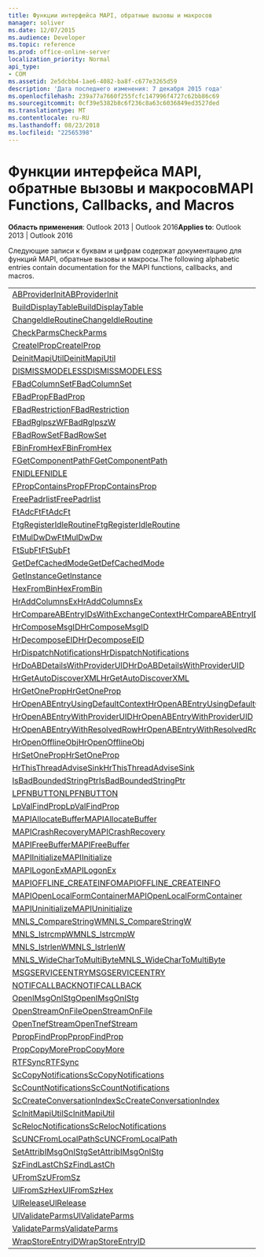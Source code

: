 ```yaml
---
title: Функции интерфейса MAPI, обратные вызовы и макросов
manager: soliver
ms.date: 12/07/2015
ms.audience: Developer
ms.topic: reference
ms.prod: office-online-server
localization_priority: Normal
api_type:
- COM
ms.assetid: 2e5dcbb4-1ae6-4082-ba8f-c677e3265d59
description: 'Дата последнего изменения: 7 декабря 2015 года'
ms.openlocfilehash: 239a77a7660f255fcfc147996f4727c62bb86c69
ms.sourcegitcommit: 0cf39e5382b8c6f236c8a63c6036849ed3527ded
ms.translationtype: MT
ms.contentlocale: ru-RU
ms.lasthandoff: 08/23/2018
ms.locfileid: "22565398"
---
```

# <a name="mapi-functions-callbacks-and-macros"></a><span data-ttu-id="93a6d-103">Функции интерфейса MAPI, обратные вызовы и макросов</span><span class="sxs-lookup"><span data-stu-id="93a6d-103">MAPI Functions, Callbacks, and Macros</span></span>

 
  
<span data-ttu-id="93a6d-104">**Область применения**: Outlook 2013 | Outlook 2016</span><span class="sxs-lookup"><span data-stu-id="93a6d-104">**Applies to**: Outlook 2013 | Outlook 2016</span></span> 
  
<span data-ttu-id="93a6d-105">Следующие записи к буквам и цифрам содержат документацию для функций MAPI, обратные вызовы и макросы.</span><span class="sxs-lookup"><span data-stu-id="93a6d-105">The following alphabetic entries contain documentation for the MAPI functions, callbacks, and macros.</span></span> 
  
|||
|:-----|:-----|
|[<span data-ttu-id="93a6d-106">ABProviderInit</span><span class="sxs-lookup"><span data-stu-id="93a6d-106">ABProviderInit</span></span>](abproviderinit.md) <br/> |[<span data-ttu-id="93a6d-107">ACCELERATEABSDI</span><span class="sxs-lookup"><span data-stu-id="93a6d-107">ACCELERATEABSDI</span></span>](accelerateabsdi.md) <br/> |
|[<span data-ttu-id="93a6d-108">BuildDisplayTable</span><span class="sxs-lookup"><span data-stu-id="93a6d-108">BuildDisplayTable</span></span>](builddisplaytable.md) <br/> |[<span data-ttu-id="93a6d-109">CALLERRELEASE</span><span class="sxs-lookup"><span data-stu-id="93a6d-109">CALLERRELEASE</span></span>](callerrelease.md) <br/> |
|[<span data-ttu-id="93a6d-110">ChangeIdleRoutine</span><span class="sxs-lookup"><span data-stu-id="93a6d-110">ChangeIdleRoutine</span></span>](changeidleroutine.md) <br/> |[<span data-ttu-id="93a6d-111">CheckParameters</span><span class="sxs-lookup"><span data-stu-id="93a6d-111">CheckParameters</span></span>](checkparms.md) <br/> |
|[<span data-ttu-id="93a6d-112">CheckParms</span><span class="sxs-lookup"><span data-stu-id="93a6d-112">CheckParms</span></span>](checkparms.md) <br/> |[<span data-ttu-id="93a6d-113">CloseIMsgSession</span><span class="sxs-lookup"><span data-stu-id="93a6d-113">CloseIMsgSession</span></span>](closeimsgsession.md) <br/> |
|[<span data-ttu-id="93a6d-114">CreateIProp</span><span class="sxs-lookup"><span data-stu-id="93a6d-114">CreateIProp</span></span>](createiprop.md) <br/> |[<span data-ttu-id="93a6d-115">CreateTable</span><span class="sxs-lookup"><span data-stu-id="93a6d-115">CreateTable</span></span>](createtable.md) <br/> |
|[<span data-ttu-id="93a6d-116">DeinitMapiUtil</span><span class="sxs-lookup"><span data-stu-id="93a6d-116">DeinitMapiUtil</span></span>](deinitmapiutil.md) <br/> |[<span data-ttu-id="93a6d-117">DeregisterIdleRoutine</span><span class="sxs-lookup"><span data-stu-id="93a6d-117">DeregisterIdleRoutine</span></span>](deregisteridleroutine.md) <br/> |
|[<span data-ttu-id="93a6d-118">DISMISSMODELESS</span><span class="sxs-lookup"><span data-stu-id="93a6d-118">DISMISSMODELESS</span></span>](dismissmodeless.md) <br/> |[<span data-ttu-id="93a6d-119">EnableIdleRoutine</span><span class="sxs-lookup"><span data-stu-id="93a6d-119">EnableIdleRoutine</span></span>](enableidleroutine.md) <br/> |
|[<span data-ttu-id="93a6d-120">FBadColumnSet</span><span class="sxs-lookup"><span data-stu-id="93a6d-120">FBadColumnSet</span></span>](fbadcolumnset.md) <br/> |[<span data-ttu-id="93a6d-121">FBadEntryList</span><span class="sxs-lookup"><span data-stu-id="93a6d-121">FBadEntryList</span></span>](fbadentrylist.md) <br/> |
|[<span data-ttu-id="93a6d-122">FBadProp</span><span class="sxs-lookup"><span data-stu-id="93a6d-122">FBadProp</span></span>](fbadprop.md) <br/> |[<span data-ttu-id="93a6d-123">FBadPropTag</span><span class="sxs-lookup"><span data-stu-id="93a6d-123">FBadPropTag</span></span>](fbadproptag.md) <br/> |
|[<span data-ttu-id="93a6d-124">FBadRestriction</span><span class="sxs-lookup"><span data-stu-id="93a6d-124">FBadRestriction</span></span>](fbadrestriction.md) <br/> |[<span data-ttu-id="93a6d-125">FBadRglpNameID</span><span class="sxs-lookup"><span data-stu-id="93a6d-125">FBadRglpNameID</span></span>](fbadrglpnameid.md) <br/> |
|[<span data-ttu-id="93a6d-126">FBadRglpszW</span><span class="sxs-lookup"><span data-stu-id="93a6d-126">FBadRglpszW</span></span>](fbadrglpszw.md) <br/> |[<span data-ttu-id="93a6d-127">FBadRow</span><span class="sxs-lookup"><span data-stu-id="93a6d-127">FBadRow</span></span>](fbadrow.md) <br/> |
|[<span data-ttu-id="93a6d-128">FBadRowSet</span><span class="sxs-lookup"><span data-stu-id="93a6d-128">FBadRowSet</span></span>](fbadrowset.md) <br/> |[<span data-ttu-id="93a6d-129">FBadSortOrderSet</span><span class="sxs-lookup"><span data-stu-id="93a6d-129">FBadSortOrderSet</span></span>](fbadsortorderset.md) <br/> |
|[<span data-ttu-id="93a6d-130">FBinFromHex</span><span class="sxs-lookup"><span data-stu-id="93a6d-130">FBinFromHex</span></span>](fbinfromhex.md) <br/> |[<span data-ttu-id="93a6d-131">FEqualNames</span><span class="sxs-lookup"><span data-stu-id="93a6d-131">FEqualNames</span></span>](fequalnames.md) <br/> |
|[<span data-ttu-id="93a6d-132">FGetComponentPath</span><span class="sxs-lookup"><span data-stu-id="93a6d-132">FGetComponentPath</span></span>](fgetcomponentpath.md) <br/> |[<span data-ttu-id="93a6d-133">FixMAPI</span><span class="sxs-lookup"><span data-stu-id="93a6d-133">FixMAPI</span></span>](fixmapi.md) <br/> |
|[<span data-ttu-id="93a6d-134">FNIDLE</span><span class="sxs-lookup"><span data-stu-id="93a6d-134">FNIDLE</span></span>](fnidle.md) <br/> |[<span data-ttu-id="93a6d-135">FPropCompareProp</span><span class="sxs-lookup"><span data-stu-id="93a6d-135">FPropCompareProp</span></span>](fpropcompareprop.md) <br/> |
|[<span data-ttu-id="93a6d-136">FPropContainsProp</span><span class="sxs-lookup"><span data-stu-id="93a6d-136">FPropContainsProp</span></span>](fpropcontainsprop.md) <br/> |[<span data-ttu-id="93a6d-137">FPropExists</span><span class="sxs-lookup"><span data-stu-id="93a6d-137">FPropExists</span></span>](fpropexists.md) <br/> |
|[<span data-ttu-id="93a6d-138">FreePadrlist</span><span class="sxs-lookup"><span data-stu-id="93a6d-138">FreePadrlist</span></span>](freepadrlist.md) <br/> |[<span data-ttu-id="93a6d-139">FreeProws</span><span class="sxs-lookup"><span data-stu-id="93a6d-139">FreeProws</span></span>](freeprows.md) <br/> |
|[<span data-ttu-id="93a6d-140">FtAdcFt</span><span class="sxs-lookup"><span data-stu-id="93a6d-140">FtAdcFt</span></span>](ftadcft.md) <br/> |[<span data-ttu-id="93a6d-141">FtAddFt</span><span class="sxs-lookup"><span data-stu-id="93a6d-141">FtAddFt</span></span>](ftaddft.md) <br/> |
|[<span data-ttu-id="93a6d-142">FtgRegisterIdleRoutine</span><span class="sxs-lookup"><span data-stu-id="93a6d-142">FtgRegisterIdleRoutine</span></span>](ftgregisteridleroutine.md) <br/> |[<span data-ttu-id="93a6d-143">FtMulDw</span><span class="sxs-lookup"><span data-stu-id="93a6d-143">FtMulDw</span></span>](ftmuldw.md) <br/> |
|[<span data-ttu-id="93a6d-144">FtMulDwDw</span><span class="sxs-lookup"><span data-stu-id="93a6d-144">FtMulDwDw</span></span>](ftmuldwdw.md) <br/> |[<span data-ttu-id="93a6d-145">FtNegFt</span><span class="sxs-lookup"><span data-stu-id="93a6d-145">FtNegFt</span></span>](ftnegft.md) <br/> |
|[<span data-ttu-id="93a6d-146">FtSubFt</span><span class="sxs-lookup"><span data-stu-id="93a6d-146">FtSubFt</span></span>](ftsubft.md) <br/> |[<span data-ttu-id="93a6d-147">GetAttribIMsgOnIStg</span><span class="sxs-lookup"><span data-stu-id="93a6d-147">GetAttribIMsgOnIStg</span></span>](getattribimsgonistg.md) <br/> |
|[<span data-ttu-id="93a6d-148">GetDefCachedMode</span><span class="sxs-lookup"><span data-stu-id="93a6d-148">GetDefCachedMode</span></span>](getdefcachedmode.md) <br/> |[<span data-ttu-id="93a6d-149">GetDefCachedModeDownloadPubFoldFavs</span><span class="sxs-lookup"><span data-stu-id="93a6d-149">GetDefCachedModeDownloadPubFoldFavs</span></span>](getdefcachedmodedownloadpubfoldfavs.md) <br/> |
|[<span data-ttu-id="93a6d-150">GetInstance</span><span class="sxs-lookup"><span data-stu-id="93a6d-150">GetInstance</span></span>](getinstance.md) <br/> |[<span data-ttu-id="93a6d-151">GetTnefStreamCodepage</span><span class="sxs-lookup"><span data-stu-id="93a6d-151">GetTnefStreamCodepage</span></span>](gettnefstreamcodepage.md) <br/> |
|[<span data-ttu-id="93a6d-152">HexFromBin</span><span class="sxs-lookup"><span data-stu-id="93a6d-152">HexFromBin</span></span>](hexfrombin.md) <br/> |[<span data-ttu-id="93a6d-153">HrAddColumns</span><span class="sxs-lookup"><span data-stu-id="93a6d-153">HrAddColumns</span></span>](hraddcolumns.md) <br/> |
|[<span data-ttu-id="93a6d-154">HrAddColumnsEx</span><span class="sxs-lookup"><span data-stu-id="93a6d-154">HrAddColumnsEx</span></span>](hraddcolumnsex.md) <br/> |[<span data-ttu-id="93a6d-155">HrAllocAdviseSink</span><span class="sxs-lookup"><span data-stu-id="93a6d-155">HrAllocAdviseSink</span></span>](hrallocadvisesink.md) <br/> |
|[<span data-ttu-id="93a6d-156">HrCompareABEntryIDsWithExchangeContext</span><span class="sxs-lookup"><span data-stu-id="93a6d-156">HrCompareABEntryIDsWithExchangeContext</span></span>](hrcompareabentryidswithexchangecontext.md) <br/> |[<span data-ttu-id="93a6d-157">HrComposeEID</span><span class="sxs-lookup"><span data-stu-id="93a6d-157">HrComposeEID</span></span>](hrcomposeeid.md) <br/> |
|[<span data-ttu-id="93a6d-158">HrComposeMsgID</span><span class="sxs-lookup"><span data-stu-id="93a6d-158">HrComposeMsgID</span></span>](hrcomposemsgid.md) <br/> |[<span data-ttu-id="93a6d-159">HrCreateOfflineObj</span><span class="sxs-lookup"><span data-stu-id="93a6d-159">HrCreateOfflineObj</span></span>](hrcreateofflineobj.md) <br/> |
|[<span data-ttu-id="93a6d-160">HrDecomposeEID</span><span class="sxs-lookup"><span data-stu-id="93a6d-160">HrDecomposeEID</span></span>](hrdecomposeeid.md) <br/> |[<span data-ttu-id="93a6d-161">HrDecomposeMsgID</span><span class="sxs-lookup"><span data-stu-id="93a6d-161">HrDecomposeMsgID</span></span>](hrdecomposemsgid.md) <br/> |
|[<span data-ttu-id="93a6d-162">HrDispatchNotifications</span><span class="sxs-lookup"><span data-stu-id="93a6d-162">HrDispatchNotifications</span></span>](hrdispatchnotifications.md) <br/> |[<span data-ttu-id="93a6d-163">HrDoABDetailsWithExchangeContext</span><span class="sxs-lookup"><span data-stu-id="93a6d-163">HrDoABDetailsWithExchangeContext</span></span>](hrdoabdetailswithexchangecontext.md) <br/> |
|[<span data-ttu-id="93a6d-164">HrDoABDetailsWithProviderUID</span><span class="sxs-lookup"><span data-stu-id="93a6d-164">HrDoABDetailsWithProviderUID</span></span>](hrdoabdetailswithprovideruid.md) <br/> |[<span data-ttu-id="93a6d-165">HrEntryIDFromSz</span><span class="sxs-lookup"><span data-stu-id="93a6d-165">HrEntryIDFromSz</span></span>](hrentryidfromsz.md) <br/> |
|[<span data-ttu-id="93a6d-166">HrGetAutoDiscoverXML</span><span class="sxs-lookup"><span data-stu-id="93a6d-166">HrGetAutoDiscoverXML</span></span>](hrgetautodiscoverxml.md) <br/> |[<span data-ttu-id="93a6d-167">HrGetGALFromEmsmdbUID</span><span class="sxs-lookup"><span data-stu-id="93a6d-167">HrGetGALFromEmsmdbUID</span></span>](hrgetgalfromemsmdbuid.md) <br/> |
|[<span data-ttu-id="93a6d-168">HrGetOneProp</span><span class="sxs-lookup"><span data-stu-id="93a6d-168">HrGetOneProp</span></span>](hrgetoneprop.md) <br/> |[<span data-ttu-id="93a6d-169">HrIStorageFromStream</span><span class="sxs-lookup"><span data-stu-id="93a6d-169">HrIStorageFromStream</span></span>](hristoragefromstream.md) <br/> |
|[<span data-ttu-id="93a6d-170">HrOpenABEntryUsingDefaultContext</span><span class="sxs-lookup"><span data-stu-id="93a6d-170">HrOpenABEntryUsingDefaultContext</span></span>](hropenabentryusingdefaultcontext.md) <br/> |[<span data-ttu-id="93a6d-171">HrOpenABEntryWithExchangeContext</span><span class="sxs-lookup"><span data-stu-id="93a6d-171">HrOpenABEntryWithExchangeContext</span></span>](hropenabentrywithexchangecontext.md) <br/> |
|[<span data-ttu-id="93a6d-172">HrOpenABEntryWithProviderUID</span><span class="sxs-lookup"><span data-stu-id="93a6d-172">HrOpenABEntryWithProviderUID</span></span>](hropenabentrywithprovideruid.md) <br/> |[<span data-ttu-id="93a6d-173">HrOpenABEntryWithProviderUIDSupport</span><span class="sxs-lookup"><span data-stu-id="93a6d-173">HrOpenABEntryWithProviderUIDSupport</span></span>](hropenabentrywithprovideruidsupport.md) <br/> |
|[<span data-ttu-id="93a6d-174">HrOpenABEntryWithResolvedRow</span><span class="sxs-lookup"><span data-stu-id="93a6d-174">HrOpenABEntryWithResolvedRow</span></span>](hropenabentrywithresolvedrow.md) <br/> |[<span data-ttu-id="93a6d-175">HrOpenABEntryWithSupport</span><span class="sxs-lookup"><span data-stu-id="93a6d-175">HrOpenABEntryWithSupport</span></span>](hropenabentrywithsupport.md) <br/> |
|[<span data-ttu-id="93a6d-176">HrOpenOfflineObj</span><span class="sxs-lookup"><span data-stu-id="93a6d-176">HrOpenOfflineObj</span></span>](hropenofflineobj.md) <br/> |[<span data-ttu-id="93a6d-177">HrQueryAllRows</span><span class="sxs-lookup"><span data-stu-id="93a6d-177">HrQueryAllRows</span></span>](hrqueryallrows.md) <br/> |
|[<span data-ttu-id="93a6d-178">HrSetOneProp</span><span class="sxs-lookup"><span data-stu-id="93a6d-178">HrSetOneProp</span></span>](hrsetoneprop.md) <br/> |[<span data-ttu-id="93a6d-179">HrSzFromEntryID</span><span class="sxs-lookup"><span data-stu-id="93a6d-179">HrSzFromEntryID</span></span>](hrszfromentryid.md) <br/> |
|[<span data-ttu-id="93a6d-180">HrThisThreadAdviseSink</span><span class="sxs-lookup"><span data-stu-id="93a6d-180">HrThisThreadAdviseSink</span></span>](hrthisthreadadvisesink.md) <br/> |[<span data-ttu-id="93a6d-181">HrValidateIPMSubtree</span><span class="sxs-lookup"><span data-stu-id="93a6d-181">HrValidateIPMSubtree</span></span>](hrvalidateipmsubtree.md) <br/> |
|[<span data-ttu-id="93a6d-182">IsBadBoundedStringPtr</span><span class="sxs-lookup"><span data-stu-id="93a6d-182">IsBadBoundedStringPtr</span></span>](isbadboundedstringptr.md) <br/> |[<span data-ttu-id="93a6d-183">LAUNCHWIZARDENTRY</span><span class="sxs-lookup"><span data-stu-id="93a6d-183">LAUNCHWIZARDENTRY</span></span>](launchwizardentry.md) <br/> |
|[<span data-ttu-id="93a6d-184">LPFNBUTTON</span><span class="sxs-lookup"><span data-stu-id="93a6d-184">LPFNBUTTON</span></span>](lpfnbutton.md) <br/> |[<span data-ttu-id="93a6d-185">LPropCompareProp</span><span class="sxs-lookup"><span data-stu-id="93a6d-185">LPropCompareProp</span></span>](lpropcompareprop.md) <br/> |
|[<span data-ttu-id="93a6d-186">LpValFindProp</span><span class="sxs-lookup"><span data-stu-id="93a6d-186">LpValFindProp</span></span>](lpvalfindprop.md) <br/> |[<span data-ttu-id="93a6d-187">MAPIAdminProfiles</span><span class="sxs-lookup"><span data-stu-id="93a6d-187">MAPIAdminProfiles</span></span>](mapiadminprofiles.md) <br/> |
|[<span data-ttu-id="93a6d-188">MAPIAllocateBuffer</span><span class="sxs-lookup"><span data-stu-id="93a6d-188">MAPIAllocateBuffer</span></span>](mapiallocatebuffer.md) <br/> |[<span data-ttu-id="93a6d-189">MAPIAllocateMore</span><span class="sxs-lookup"><span data-stu-id="93a6d-189">MAPIAllocateMore</span></span>](mapiallocatemore.md) <br/> |
|[<span data-ttu-id="93a6d-190">MAPICrashRecovery</span><span class="sxs-lookup"><span data-stu-id="93a6d-190">MAPICrashRecovery</span></span>](mapicrashrecovery.md) <br/> |[<span data-ttu-id="93a6d-191">MAPIDeInitIdle</span><span class="sxs-lookup"><span data-stu-id="93a6d-191">MAPIDeInitIdle</span></span>](mapideinitidle.md) <br/> |
|[<span data-ttu-id="93a6d-192">MAPIFreeBuffer</span><span class="sxs-lookup"><span data-stu-id="93a6d-192">MAPIFreeBuffer</span></span>](mapifreebuffer.md) <br/> |[<span data-ttu-id="93a6d-193">MAPIGetDefaultMalloc</span><span class="sxs-lookup"><span data-stu-id="93a6d-193">MAPIGetDefaultMalloc</span></span>](mapigetdefaultmalloc.md) <br/> |
|[<span data-ttu-id="93a6d-194">MAPIInitialize</span><span class="sxs-lookup"><span data-stu-id="93a6d-194">MAPIInitialize</span></span>](mapiinitialize.md) <br/> |[<span data-ttu-id="93a6d-195">MAPIInitIdle</span><span class="sxs-lookup"><span data-stu-id="93a6d-195">MAPIInitIdle</span></span>](mapiinitidle.md) <br/> |
|[<span data-ttu-id="93a6d-196">MAPILogonEx</span><span class="sxs-lookup"><span data-stu-id="93a6d-196">MAPILogonEx</span></span>](mapilogonex.md) <br/> |[<span data-ttu-id="93a6d-197">MAPIOFFLINE_AGGREGATEINFO</span><span class="sxs-lookup"><span data-stu-id="93a6d-197">MAPIOFFLINE_AGGREGATEINFO</span></span>](mapioffline_aggregateinfo.md) <br/> |
|[<span data-ttu-id="93a6d-198">MAPIOFFLINE_CREATEINFO</span><span class="sxs-lookup"><span data-stu-id="93a6d-198">MAPIOFFLINE_CREATEINFO</span></span>](mapioffline_createinfo.md) <br/> |[<span data-ttu-id="93a6d-199">MAPIOpenFormMgr</span><span class="sxs-lookup"><span data-stu-id="93a6d-199">MAPIOpenFormMgr</span></span>](mapiopenformmgr.md) <br/> |
|[<span data-ttu-id="93a6d-200">MAPIOpenLocalFormContainer</span><span class="sxs-lookup"><span data-stu-id="93a6d-200">MAPIOpenLocalFormContainer</span></span>](mapiopenlocalformcontainer.md) <br/> |[<span data-ttu-id="93a6d-201">MAPIReallocateBuffer</span><span class="sxs-lookup"><span data-stu-id="93a6d-201">MAPIReallocateBuffer</span></span>](mapireallocatebuffer.md) <br/> |
|[<span data-ttu-id="93a6d-202">MAPIUninitialize</span><span class="sxs-lookup"><span data-stu-id="93a6d-202">MAPIUninitialize</span></span>](mapiuninitialize.md) <br/> |[<span data-ttu-id="93a6d-203">MapStorageSCode</span><span class="sxs-lookup"><span data-stu-id="93a6d-203">MapStorageSCode</span></span>](mapstoragescode.md) <br/> |
|[<span data-ttu-id="93a6d-204">MNLS_CompareStringW</span><span class="sxs-lookup"><span data-stu-id="93a6d-204">MNLS_CompareStringW</span></span>](mnls_comparestringw.md) <br/> |[<span data-ttu-id="93a6d-205">MNLS_IsBadStringPtrW</span><span class="sxs-lookup"><span data-stu-id="93a6d-205">MNLS_IsBadStringPtrW</span></span>](mnls_isbadstringptrw.md) <br/> |
|[<span data-ttu-id="93a6d-206">MNLS_lstrcmpW</span><span class="sxs-lookup"><span data-stu-id="93a6d-206">MNLS_lstrcmpW</span></span>](mnls_lstrcmpw.md) <br/> |[<span data-ttu-id="93a6d-207">MNLS_lstrcpyW</span><span class="sxs-lookup"><span data-stu-id="93a6d-207">MNLS_lstrcpyW</span></span>](mnls_lstrcpyw.md) <br/> |
|[<span data-ttu-id="93a6d-208">MNLS_lstrlenW</span><span class="sxs-lookup"><span data-stu-id="93a6d-208">MNLS_lstrlenW</span></span>](mnls_lstrlenw.md) <br/> |[<span data-ttu-id="93a6d-209">MNLS_MultiByteToWideChar</span><span class="sxs-lookup"><span data-stu-id="93a6d-209">MNLS_MultiByteToWideChar</span></span>](mnls_multibytetowidechar.md) <br/> |
|[<span data-ttu-id="93a6d-210">MNLS_WideCharToMultiByte</span><span class="sxs-lookup"><span data-stu-id="93a6d-210">MNLS_WideCharToMultiByte</span></span>](mnls_widechartomultibyte.md) <br/> |[<span data-ttu-id="93a6d-211">MSGCALLRELEASE</span><span class="sxs-lookup"><span data-stu-id="93a6d-211">MSGCALLRELEASE</span></span>](msgcallrelease.md) <br/> |
|[<span data-ttu-id="93a6d-212">MSGSERVICEENTRY</span><span class="sxs-lookup"><span data-stu-id="93a6d-212">MSGSERVICEENTRY</span></span>](msgserviceentry.md) <br/> |[<span data-ttu-id="93a6d-213">MSProviderInit</span><span class="sxs-lookup"><span data-stu-id="93a6d-213">MSProviderInit</span></span>](msproviderinit.md) <br/> |
|[<span data-ttu-id="93a6d-214">NOTIFCALLBACK</span><span class="sxs-lookup"><span data-stu-id="93a6d-214">NOTIFCALLBACK</span></span>](notifcallback.md) <br/> |[<span data-ttu-id="93a6d-215">NSTServiceEntry</span><span class="sxs-lookup"><span data-stu-id="93a6d-215">NSTServiceEntry</span></span>](nstserviceentry.md) <br/> |
|[<span data-ttu-id="93a6d-216">OpenIMsgOnIStg</span><span class="sxs-lookup"><span data-stu-id="93a6d-216">OpenIMsgOnIStg</span></span>](openimsgonistg.md) <br/> |[<span data-ttu-id="93a6d-217">OpenIMsgSession</span><span class="sxs-lookup"><span data-stu-id="93a6d-217">OpenIMsgSession</span></span>](openimsgsession.md) <br/> |
|[<span data-ttu-id="93a6d-218">OpenStreamOnFile</span><span class="sxs-lookup"><span data-stu-id="93a6d-218">OpenStreamOnFile</span></span>](openstreamonfile.md) <br/> |[<span data-ttu-id="93a6d-219">OpenStreamOnFileW</span><span class="sxs-lookup"><span data-stu-id="93a6d-219">OpenStreamOnFileW</span></span>](openstreamonfilew.md) <br/> |
|[<span data-ttu-id="93a6d-220">OpenTnefStream</span><span class="sxs-lookup"><span data-stu-id="93a6d-220">OpenTnefStream</span></span>](opentnefstream.md) <br/> |[<span data-ttu-id="93a6d-221">OpenTnefStreamEx</span><span class="sxs-lookup"><span data-stu-id="93a6d-221">OpenTnefStreamEx</span></span>](opentnefstreamex.md) <br/> |
|[<span data-ttu-id="93a6d-222">PpropFindProp</span><span class="sxs-lookup"><span data-stu-id="93a6d-222">PpropFindProp</span></span>](ppropfindprop.md) <br/> |[<span data-ttu-id="93a6d-223">PreprocessMessage</span><span class="sxs-lookup"><span data-stu-id="93a6d-223">PreprocessMessage</span></span>](preprocessmessage.md) <br/> |
|[<span data-ttu-id="93a6d-224">PropCopyMore</span><span class="sxs-lookup"><span data-stu-id="93a6d-224">PropCopyMore</span></span>](propcopymore.md) <br/> |[<span data-ttu-id="93a6d-225">RemovePreprocessInfo</span><span class="sxs-lookup"><span data-stu-id="93a6d-225">RemovePreprocessInfo</span></span>](removepreprocessinfo.md) <br/> |
|[<span data-ttu-id="93a6d-226">RTFSync</span><span class="sxs-lookup"><span data-stu-id="93a6d-226">RTFSync</span></span>](rtfsync.md) <br/> |[<span data-ttu-id="93a6d-227">ScBinFromHexBounded</span><span class="sxs-lookup"><span data-stu-id="93a6d-227">ScBinFromHexBounded</span></span>](scbinfromhexbounded.md) <br/> |
|[<span data-ttu-id="93a6d-228">ScCopyNotifications</span><span class="sxs-lookup"><span data-stu-id="93a6d-228">ScCopyNotifications</span></span>](sccopynotifications.md) <br/> |[<span data-ttu-id="93a6d-229">ScCopyProps</span><span class="sxs-lookup"><span data-stu-id="93a6d-229">ScCopyProps</span></span>](sccopyprops.md) <br/> |
|[<span data-ttu-id="93a6d-230">ScCountNotifications</span><span class="sxs-lookup"><span data-stu-id="93a6d-230">ScCountNotifications</span></span>](sccountnotifications.md) <br/> |[<span data-ttu-id="93a6d-231">ScCountProps</span><span class="sxs-lookup"><span data-stu-id="93a6d-231">ScCountProps</span></span>](sccountprops.md) <br/> |
|[<span data-ttu-id="93a6d-232">ScCreateConversationIndex</span><span class="sxs-lookup"><span data-stu-id="93a6d-232">ScCreateConversationIndex</span></span>](sccreateconversationindex.md) <br/> |[<span data-ttu-id="93a6d-233">ScDupPropset</span><span class="sxs-lookup"><span data-stu-id="93a6d-233">ScDupPropset</span></span>](scduppropset.md) <br/> |
|[<span data-ttu-id="93a6d-234">ScInitMapiUtil</span><span class="sxs-lookup"><span data-stu-id="93a6d-234">ScInitMapiUtil</span></span>](scinitmapiutil.md) <br/> |[<span data-ttu-id="93a6d-235">ScLocalPathFromUNC</span><span class="sxs-lookup"><span data-stu-id="93a6d-235">ScLocalPathFromUNC</span></span>](sclocalpathfromunc.md) <br/> |
|[<span data-ttu-id="93a6d-236">ScRelocNotifications</span><span class="sxs-lookup"><span data-stu-id="93a6d-236">ScRelocNotifications</span></span>](screlocnotifications.md) <br/> |[<span data-ttu-id="93a6d-237">ScRelocProps</span><span class="sxs-lookup"><span data-stu-id="93a6d-237">ScRelocProps</span></span>](screlocprops.md) <br/> |
|[<span data-ttu-id="93a6d-238">ScUNCFromLocalPath</span><span class="sxs-lookup"><span data-stu-id="93a6d-238">ScUNCFromLocalPath</span></span>](scuncfromlocalpath.md) <br/> |[<span data-ttu-id="93a6d-239">SERVICEWIZARDDLGPROC</span><span class="sxs-lookup"><span data-stu-id="93a6d-239">SERVICEWIZARDDLGPROC</span></span>](servicewizarddlgproc.md) <br/> |
|[<span data-ttu-id="93a6d-240">SetAttribIMsgOnIStg</span><span class="sxs-lookup"><span data-stu-id="93a6d-240">SetAttribIMsgOnIStg</span></span>](setattribimsgonistg.md) <br/> |[<span data-ttu-id="93a6d-241">SzFindCh</span><span class="sxs-lookup"><span data-stu-id="93a6d-241">SzFindCh</span></span>](szfindch.md) <br/> |
|[<span data-ttu-id="93a6d-242">SzFindLastCh</span><span class="sxs-lookup"><span data-stu-id="93a6d-242">SzFindLastCh</span></span>](szfindlastch.md) <br/> |[<span data-ttu-id="93a6d-243">SzFindSz</span><span class="sxs-lookup"><span data-stu-id="93a6d-243">SzFindSz</span></span>](szfindsz.md) <br/> |
|[<span data-ttu-id="93a6d-244">UFromSz</span><span class="sxs-lookup"><span data-stu-id="93a6d-244">UFromSz</span></span>](ufromsz.md) <br/> |[<span data-ttu-id="93a6d-245">UlAddRef</span><span class="sxs-lookup"><span data-stu-id="93a6d-245">UlAddRef</span></span>](uladdref.md) <br/> |
|[<span data-ttu-id="93a6d-246">UlFromSzHex</span><span class="sxs-lookup"><span data-stu-id="93a6d-246">UlFromSzHex</span></span>](ulfromszhex.md) <br/> |[<span data-ttu-id="93a6d-247">UlPropSize</span><span class="sxs-lookup"><span data-stu-id="93a6d-247">UlPropSize</span></span>](ulpropsize.md) <br/> |
|[<span data-ttu-id="93a6d-248">UlRelease</span><span class="sxs-lookup"><span data-stu-id="93a6d-248">UlRelease</span></span>](ulrelease.md) <br/> |[<span data-ttu-id="93a6d-249">UlValidateParameters</span><span class="sxs-lookup"><span data-stu-id="93a6d-249">UlValidateParameters</span></span>](ulvalidateparameters.md) <br/> |
|[<span data-ttu-id="93a6d-250">UlValidateParms</span><span class="sxs-lookup"><span data-stu-id="93a6d-250">UlValidateParms</span></span>](ulvalidateparms.md) <br/> |[<span data-ttu-id="93a6d-251">ValidateParameters</span><span class="sxs-lookup"><span data-stu-id="93a6d-251">ValidateParameters</span></span>](validateparameters.md) <br/> |
|[<span data-ttu-id="93a6d-252">ValidateParms</span><span class="sxs-lookup"><span data-stu-id="93a6d-252">ValidateParms</span></span>](validateparms.md) <br/> |[<span data-ttu-id="93a6d-253">WIZARDENTRY</span><span class="sxs-lookup"><span data-stu-id="93a6d-253">WIZARDENTRY</span></span>](wizardentry.md) <br/> |
|[<span data-ttu-id="93a6d-254">WrapStoreEntryID</span><span class="sxs-lookup"><span data-stu-id="93a6d-254">WrapStoreEntryID</span></span>](wrapstoreentryid.md) <br/> |[<span data-ttu-id="93a6d-255">XPProviderInit</span><span class="sxs-lookup"><span data-stu-id="93a6d-255">XPProviderInit</span></span>](xpproviderinit.md) <br/> |
   

